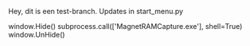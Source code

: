 Hey, dit is een test-branch. Updates in start_menu.py


window.Hide()
            subprocess.call(['MagnetRAMCapture.exe'], shell=True)
            window.UnHide()